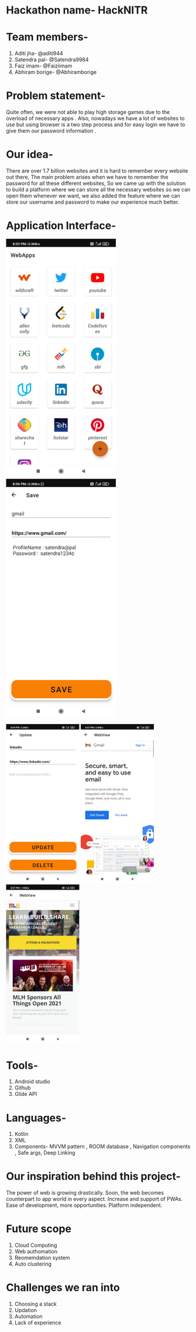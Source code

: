 # Hackathon name- HackNITR

# Team members-
1. Aditi jha- @aditi944
2. Satendra pal- @Satendra9984
3. Faiz imam- @Faiziimam
4. Abhiram borige- @Abhiramborige

# Problem statement-  
Quite often, we were not able to play high storage games due to the overload of necessary apps .
Also, nowadays we have a lot of websites to use but using browser is a two step process and for easy login we have to give them our password information .

# Our idea- 
There are over 1.7 billion websites and it is hard to remember every website out there, The main problem arises when we have to remember the password for all these different websites, So we came up with the solution to build a platform where we can store all the necessary websites so we can open them whenever we want, we also added the feature where we can store our username and password to make our experience much better. 

# Application Interface-
<p float="left">
  <img src="images/two.jpeg" width="300" /> 
  <img src="images/four.jpeg" width="300" />
</p>
<p float="left">
  <img src="images/one.jpeg" width="200" />
  <img src="images/three.jpeg" width="200" />
  <img src="images/five.jpeg" width="200" />
</p>


# Tools-
1. Android studio
2. Github
3. Glide API

# Languages-
1. Kotlin
2. XML
3. Components- MVVM pattern , ROOM database , Navigation components , Safe args, Deep Linking

# Our inspiration behind this project- 
The power of web is growing drastically.
Soon, the web becomes counterpart to app world in every aspect.
Increase and support of PWAs.
Ease of development, more opportunities.
Platform independent.

# Future scope
1. Cloud Computing
2. Web authomation
3. Reomemdation system
4. Auto clustering

# Challenges we ran into
1. Choosing a stack
2. Updation
3. Automation
4. Lack of experience
